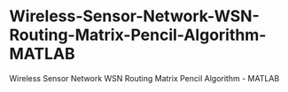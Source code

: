 # Wireless-Sensor-Network-WSN-Routing-Matrix-Pencil-Algorithm-MATLAB
Wireless Sensor Network WSN Routing Matrix Pencil Algorithm - MATLAB
